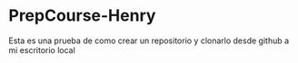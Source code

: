 # PrepCourse-Henry
Esta es una prueba de como crear un repositorio y clonarlo desde github a mi escritorio local


